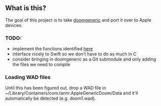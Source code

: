 ## What is this?

The goal of this project is to take [doomgeneric](https://github.com/ozkl/doomgeneric) and port it over to Apple devices.

### TODO:
- implement the functions identified [here](https://github.com/ozkl/doomgeneric#porting)
- interface nicely to Swift so we don't have to do as much in C
- consider bringing in doomgeneric as a Git submodule and only adding the files we need to compile


### Loading WAD files

Until this has been figured out, drop a WAD file in ~/Library/Containers/com.tannr.AppleGenericDoom/Data and it'll automatically be detected (e.g. doom1.wad).
